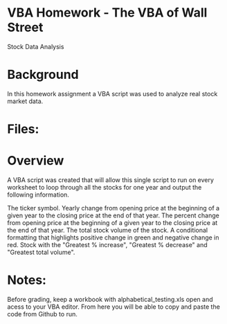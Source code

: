# VBA Homework - The VBA of Wall Street

Stock Data Analysis

# Background 

In this homework assignment a VBA script was used to analyze real stock market data.

# Files:

# Overview

A VBA script was created that will allow this single script to run on every worksheet to loop through all the stocks for one year and output the following information.

The ticker symbol.
Yearly change from opening price at the beginning of a given year to the closing price at the end of that year.
The percent change from opening price at the beginning of a given year to the closing price at the end of that year.
The total stock volume of the stock.
A conditional formatting that highlights positive change in green and negative change in red.
Stock with the "Greatest % increase", "Greatest % decrease" and "Greatest total volume". 

# Notes:

Before grading, keep a workbook with alphabetical_testing.xls open and acess to your VBA editor.
From here you will be able to copy and paste the code from Github to run. 
